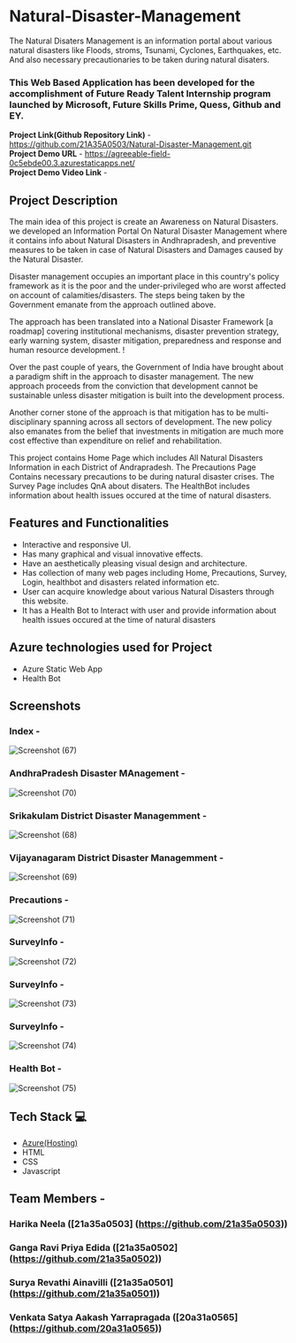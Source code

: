 # Natural-Disaster-Management

The Natural Disaters Management is an information portal about various natural disasters like Floods, stroms, Tsunami, Cyclones, Earthquakes, etc. And also necessary precautionaries to be taken during natural disaters.


### This Web Based Application has been developed for the accomplishment of Future Ready Talent Internship program launched by Microsoft, Future Skills Prime, Quess, Github and EY.

**Project Link(Github Repository Link)** - https://github.com/21A35A0503/Natural-Disaster-Management.git  <br>
**Project Demo URL** - https://agreeable-field-0c5ebde00.3.azurestaticapps.net/ <br>
**Project Demo Video Link** - 

## Project Description

The main idea of this project is create an Awareness on Natural Disasters.
we developed an Information Portal On Natural Disaster Management where it contains info about Natural Disasters in Andhrapradesh, and preventive measures to be taken in case of Natural Disasters and Damages caused by the Natural Disaster. 

Disaster management occupies an important place in this country's policy framework as it is the poor and the under-privileged who are worst affected on account of calamities/disasters. The steps being taken by the Government emanate from the approach outlined above.

The approach has been translated into a National Disaster Framework [a roadmap] covering institutional mechanisms, disaster prevention strategy, early warning system, disaster mitigation, preparedness and response and human resource development. !


Over the past couple of years, the Government of India have brought about a paradigm shift in the approach to disaster management. The new approach proceeds from
the conviction that development cannot be sustainable unless disaster mitigation is built into the development process. 


Another corner stone of the approach is that mitigation has to be multi-disciplinary spanning across all sectors of development. The new policy also emanates from the belief that investments in mitigation are much more cost effective than expenditure on relief and rehabilitation.


This project contains Home Page which includes All Natural Disasters Information in each District of Andrapradesh.
The Precautions Page Contains necessary precautions to be during natural disaster crises.
The Survey Page includes QnA about disaters.
The HealthBot includes information about health issues occured at the time of natural disasters.


## Features and Functionalities


- Interactive and responsive UI.
- Has many graphical and visual innovative effects.
- Have an aesthetically pleasing visual design and architecture.
- Has collection of many web pages including Home, Precautions, Survey, Login, healthbot and disasters related information etc.
- User can acquire knowledge about various Natural Disasters through this website.
- It has a Health Bot to Interact with user and provide information about health issues occured at the time of natural disasters


## Azure technologies used for Project

- Azure Static Web App
- Health Bot

## Screenshots


### Index -

![Screenshot (67)](https://github.com/21A35A0503/Natural-Disaster-Management/assets/109912115/b4f1afd0-d5e7-4924-a175-9826dff27b45)

### AndhraPradesh Disaster MAnagement -
![Screenshot (70)](https://github.com/21A35A0503/Natural-Disaster-Management/assets/109912115/205f0b7e-94ea-45db-ab74-8ea0b47df571)

### Srikakulam District Disaster Managemment -
![Screenshot (68)](https://github.com/21A35A0503/Natural-Disaster-Management/assets/109912115/5f6310e9-c7ad-42d4-8f0d-df28397c764d)

### Vijayanagaram District Disaster Managemment -
![Screenshot (69)](https://github.com/21A35A0503/Natural-Disaster-Management/assets/109912115/b1931ddf-93ad-4e53-92eb-c5d4460fd3d9)

### Precautions -
![Screenshot (71)](https://github.com/21A35A0503/Natural-Disaster-Management/assets/109912115/af720706-be85-4656-befb-ad2a0cac9668)

### SurveyInfo -
![Screenshot (72)](https://github.com/21A35A0503/Natural-Disaster-Management/assets/109912115/d8a1a048-e96e-4349-9ed0-9f9c610351bf)

### SurveyInfo -
![Screenshot (73)](https://github.com/21A35A0503/Natural-Disaster-Management/assets/109912115/a768f6ef-b721-4042-9977-aabed0275d9e)

### SurveyInfo -
![Screenshot (74)](https://github.com/21A35A0503/Natural-Disaster-Management/assets/109912115/cebb9551-f44f-454e-8a4a-84efc1eaaae1)

### Health Bot -
![Screenshot (75)](https://github.com/21A35A0503/Natural-Disaster-Management/assets/109912115/f6a72c15-ebf7-4dcf-a47f-37791e14c5d7)

## Tech Stack 💻

- [Azure(Hosting)](https://azure.microsoft.com/en-in/features/azure-portal/)
- HTML
- CSS
- Javascript

## Team Members -
### Harika Neela ([21a35a0503] (https://github.com/21a35a0503))
### Ganga Ravi Priya Edida ([21a35a0502] (https://github.com/21a35a0502))
### Surya Revathi Ainavilli ([21a35a0501] (https://github.com/21a35a0501))
### Venkata Satya Aakash Yarrapragada ([20a31a0565] (https://github.com/20a31a0565))
  











